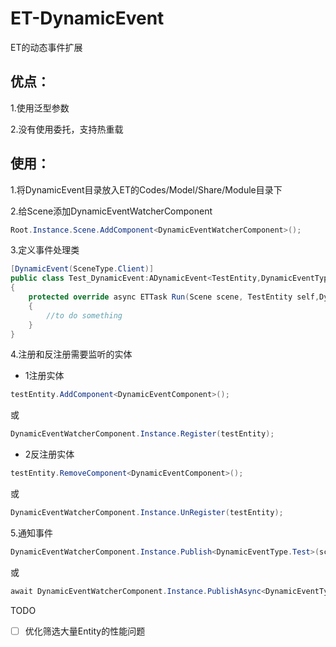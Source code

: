 # ET-DynamicEvent
ET的动态事件扩展

## 优点：

1.使用泛型参数

2.没有使用委托，支持热重载

## 使用：

1.将DynamicEvent目录放入ET的Codes/Model/Share/Module目录下

2.给Scene添加DynamicEventWatcherComponent
```csharp
Root.Instance.Scene.AddComponent<DynamicEventWatcherComponent>();
```

3.定义事件处理类
```csharp
[DynamicEvent(SceneType.Client)]
public class Test_DynamicEvent:ADynamicEvent<TestEntity,DynamicEventType.Test>
{
    protected override async ETTask Run(Scene scene, TestEntity self,DynamicEventType.Test arg)
    {
        //to do something
    }
}
```

4.注册和反注册需要监听的实体

- 1注册实体
```csharp
testEntity.AddComponent<DynamicEventComponent>();
```
或
```csharp
DynamicEventWatcherComponent.Instance.Register(testEntity);
```

- 2反注册实体
```csharp
testEntity.RemoveComponent<DynamicEventComponent>();
```
或
```csharp
DynamicEventWatcherComponent.Instance.UnRegister(testEntity);
```

5.通知事件
```csharp
DynamicEventWatcherComponent.Instance.Publish<DynamicEventType.Test>(scene, new DynamicEventType.Test())
```
或
```csharp
await DynamicEventWatcherComponent.Instance.PublishAsync<DynamicEventType.Test>(scene, new DynamicEventType.Test())
```

TODO

 - [ ] 优化筛选大量Entity的性能问题
